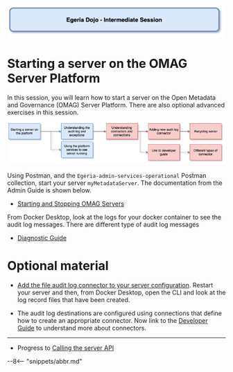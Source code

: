<!-- SPDX-License-Identifier: CC-BY-4.0 -->
<!-- Copyright Contributors to the ODPi Egeria project 2020. -->

![Blue - Intermediate sessions](egeria-dojo-session-coding-blue-intermediate-session.png)

# Starting a server on the OMAG Server Platform

In this session, you will learn how to start a server on the Open Metadata and Governance (OMAG) Server Platform.
There are also optional advanced exercises in this session.

![Starting Server Content](egeria-dojo-day-1-3-2-1-starting-the-server.png)

Using Postman, and the `Egeria-admin-services-operational` Postman collection, start your server `myMetadataServer`.
The documentation from the Admin Guide is shown below.

* [Starting and Stopping OMAG Servers](/guides/operations/guide/#starting-and-stopping-an-omag-server)

From Docker Desktop, look at the logs for your docker container to see the audit log messages.
There are different type of audit log messages

* [Diagnostic Guide](/guides/diagnostic/guide)

# Optional material

* [Add the file audit log connector to your server configuration](/guides/admin/servers/configuring-a-metadata-access-point/#configure-the-audit-log).
  Restart your server and then, from Docker Desktop, open the CLI and look at the log record files that have been created.
  
* The audit log destinations are configured using connections that define how to create an appropriate connector.
  Now link to the [Developer Guide](/guides/developer)
  to understand more about connectors.

----
* Progress to [Calling the server API](egeria-dojo-day-1-3-2-2-calling-server-api.md)

--8<-- "snippets/abbr.md"
